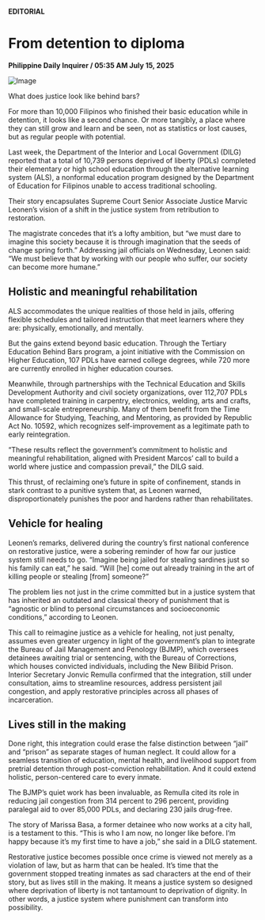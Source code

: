 **EDITORIAL**

# From detention to diploma

****Philippine Daily Inquirer / 05:35 AM July 15, 2025****

![Image](https://raw.githubusercontent.com/github-jl14/scrapy_api/refs/heads/main/images/editorial07152025.png)

What does justice look like behind bars?

For more than 10,000 Filipinos who finished their basic education while in detention, it looks like a second chance. Or more tangibly, a place where they can still grow and learn and be seen, not as statistics or lost causes, but as regular people with potential.

Last week, the Department of the Interior and Local Government (DILG) reported that a total of 10,739 persons deprived of liberty (PDLs) completed their elementary or high school education through the alternative learning system (ALS), a nonformal education program designed by the Department of Education for Filipinos unable to access traditional schooling.

Their story encapsulates Supreme Court Senior Associate Justice Marvic Leonen’s vision of a shift in the justice system from retribution to restoration.

The magistrate concedes that it’s a lofty ambition, but “we must dare to imagine this society because it is through imagination that the seeds of change spring forth.” Addressing jail officials on Wednesday, Leonen said: “We must believe that by working with our people who suffer, our society can become more humane.”

## Holistic and meaningful rehabilitation

ALS accommodates the unique realities of those held in jails, offering flexible schedules and tailored instruction that meet learners where they are: physically, emotionally, and mentally.

But the gains extend beyond basic education. Through the Tertiary Education Behind Bars program, a joint initiative with the Commission on Higher Education, 107 PDLs have earned college degrees, while 720 more are currently enrolled in higher education courses.

Meanwhile, through partnerships with the Technical Education and Skills Development Authority and civil society organizations, over 112,707 PDLs have completed training in carpentry, electronics, welding, arts and crafts, and small-scale entrepreneurship. Many of them benefit from the Time Allowance for Studying, Teaching, and Mentoring, as provided by Republic Act No. 10592, which recognizes self-improvement as a legitimate path to early reintegration.

“These results reflect the government’s commitment to holistic and meaningful rehabilitation, aligned with President Marcos’ call to build a world where justice and compassion prevail,” the DILG said.

This thrust, of reclaiming one’s future in spite of confinement, stands in stark contrast to a punitive system that, as Leonen warned, disproportionately punishes the poor and hardens rather than rehabilitates.

## Vehicle for healing

Leonen’s remarks, delivered during the country’s first national conference on restorative justice, were a sobering reminder of how far our justice system still needs to go. “Imagine being jailed for stealing sardines just so his family can eat,” he said. “Will [he] come out already training in the art of killing people or stealing [from] someone?”

The problem lies not just in the crime committed but in a justice system that has inherited an outdated and classical theory of punishment that is “agnostic or blind to personal circumstances and socioeconomic conditions,” according to Leonen.

This call to reimagine justice as a vehicle for healing, not just penalty, assumes even greater urgency in light of the government’s plan to integrate the Bureau of Jail Management and Penology (BJMP), which oversees detainees awaiting trial or sentencing, with the Bureau of Corrections, which houses convicted individuals, including the New Bilibid Prison. Interior Secretary Jonvic Remulla confirmed that the integration, still under consultation, aims to streamline resources, address persistent jail congestion, and apply restorative principles across all phases of incarceration.

## Lives still in the making

Done right, this integration could erase the false distinction between “jail” and “prison” as separate stages of human neglect. It could allow for a seamless transition of education, mental health, and livelihood support from pretrial detention through post-conviction rehabilitation. And it could extend holistic, person-centered care to every inmate.

The BJMP’s quiet work has been invaluable, as Remulla cited its role in reducing jail congestion from 314 percent to 296 percent, providing paralegal aid to over 85,000 PDLs, and declaring 230 jails drug-free.

The story of Marissa Basa, a former detainee who now works at a city hall, is a testament to this. “This is who I am now, no longer like before. I’m happy because it’s my first time to have a job,” she said in a DILG statement.

Restorative justice becomes possible once crime is viewed not merely as a violation of law, but as harm that can be healed. It’s time that the government stopped treating inmates as sad characters at the end of their story, but as lives still in the making. It means a justice system so designed where deprivation of liberty is not tantamount to deprivation of dignity. In other words, a justice system where punishment can transform into possibility.